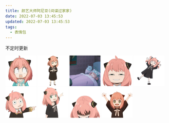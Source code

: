 ```yaml
---
title: 颜艺大师阿尼亚(间谍过家家)
date: 2022-07-03 13:45:53
updated: 2022-07-03 13:45:53
tags:
  - 表情包
---
```


不定时更新

<img title="阿尼亚-啊" src="/img/颜艺大师阿尼亚(间谍过家家)/阿尼亚-啊.gif" width="96" height="96" />
<img title="阿尼亚-沉默" src="/img/颜艺大师阿尼亚(间谍过家家)/阿尼亚-沉默.gif" width="96" height="96" />
<img title="阿尼亚-地球毁灭了" src="/img/颜艺大师阿尼亚(间谍过家家)/阿尼亚-地球毁灭了.gif" width="96" height="96" />
<img title="阿尼亚-微笑" src="/img/颜艺大师阿尼亚(间谍过家家)/阿尼亚-微笑.gif" width="96" height="96" />
<img title="阿尼亚-无聊" src="/img/颜艺大师阿尼亚(间谍过家家)/阿尼亚-无聊.gif" width="96" height="96" />
<img title="阿尼亚-无辜" src="/img/颜艺大师阿尼亚(间谍过家家)/阿尼亚-无辜.gif" width="96" height="96" />
<img title="阿尼亚-这个" src="/img/颜艺大师阿尼亚(间谍过家家)/阿尼亚-这个.gif" width="96" height="96" />
<img title="阿尼亚-阴险" src="/img/颜艺大师阿尼亚(间谍过家家)/阿尼亚-阴险.gif" width="96" height="96" />
<img title="阿尼亚-高兴" src="/img/颜艺大师阿尼亚(间谍过家家)/阿尼亚-高兴.gif" width="96" height="96" />
